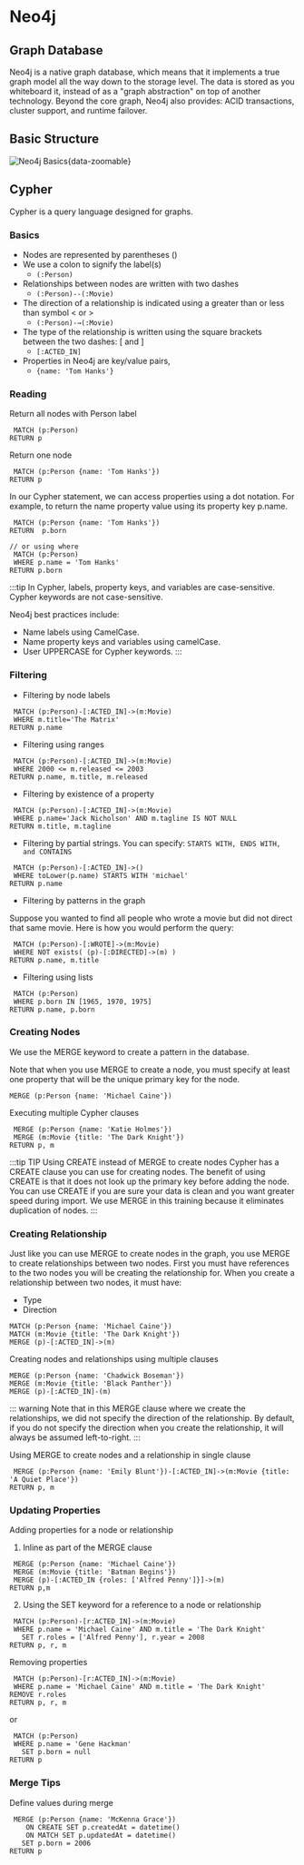 # Neo4j

## Graph Database

Neo4j is a native graph database, which means that it implements a true graph model all the way down to the storage level. The data is stored as you whiteboard it, instead of as a "graph abstraction" on top of another technology. Beyond the core graph, Neo4j also provides: ACID transactions, cluster support, and runtime failover.

## Basic Structure

![Neo4j Basics](./Intro.png){data-zoomable}

## Cypher

Cypher is a query language designed for graphs.

### Basics

* Nodes are represented by parentheses ()
* We use a colon to signify the label(s) 
  * `(:Person)`
* Relationships between nodes are written with two dashes
  * `(:Person)--(:Movie)`
* The direction of a relationship is indicated using a greater than or less than symbol < or > 
  * `(:Person)-→(:Movie)`
* The type of the relationship is written using the square brackets between the two dashes: [ and ]
  * `[:ACTED_IN]`
* Properties in Neo4j are key/value pairs,
  * `{name: 'Tom Hanks'}`

### Reading

Return all nodes with Person label
```cypher
 MATCH (p:Person)
RETURN p
```

Return one node
```cypher
 MATCH (p:Person {name: 'Tom Hanks'})
RETURN p
```

In our Cypher statement, we can access properties using a dot notation. For example, to return the name property value using its property key p.name.
```cypher
 MATCH (p:Person {name: 'Tom Hanks'})
RETURN  p.born

// or using where
 MATCH (p:Person)
 WHERE p.name = 'Tom Hanks'
RETURN p.born
```

:::tip
In Cypher, labels, property keys, and variables are case-sensitive. Cypher keywords are not case-sensitive.

Neo4j best practices include:

* Name labels using CamelCase.
* Name property keys and variables using camelCase.
* User UPPERCASE for Cypher keywords.
:::

### Filtering

* Filtering by node labels
```cypher
 MATCH (p:Person)-[:ACTED_IN]->(m:Movie)
 WHERE m.title='The Matrix'
RETURN p.name
```

* Filtering using ranges
```cypher
 MATCH (p:Person)-[:ACTED_IN]->(m:Movie)
 WHERE 2000 <= m.released <= 2003
RETURN p.name, m.title, m.released
```

* Filtering by existence of a property
```cypher
 MATCH (p:Person)-[:ACTED_IN]->(m:Movie)
 WHERE p.name='Jack Nicholson' AND m.tagline IS NOT NULL
RETURN m.title, m.tagline
```

* Filtering by partial strings. You can specify: `STARTS WITH, ENDS WITH, and CONTAINS`
```cypher
 MATCH (p:Person)-[:ACTED_IN]->()
 WHERE toLower(p.name) STARTS WITH 'michael'
RETURN p.name
```

* Filtering by patterns in the graph

Suppose you wanted to find all people who wrote a movie but did not direct that same movie. Here is how you would perform the query:
```cypher
 MATCH (p:Person)-[:WROTE]->(m:Movie)
 WHERE NOT exists( (p)-[:DIRECTED]->(m) )
RETURN p.name, m.title
```

* Filtering using lists
```cypher
 MATCH (p:Person)
 WHERE p.born IN [1965, 1970, 1975]
RETURN p.name, p.born
```

### Creating Nodes

We use the MERGE keyword to create a pattern in the database.

Note that when you use MERGE to create a node, you must specify at least one property that will be the unique primary key for the node.
```cypher
MERGE (p:Person {name: 'Michael Caine'})
```

Executing multiple Cypher clauses
```cypher
 MERGE (p:Person {name: 'Katie Holmes'})
 MERGE (m:Movie {title: 'The Dark Knight'})
RETURN p, m
```

:::tip TIP
Using CREATE instead of MERGE to create nodes
Cypher has a CREATE clause you can use for creating nodes. The benefit of using CREATE is that it does not look up the primary key before adding the node. You can use CREATE if you are sure your data is clean and you want greater speed during import. We use MERGE in this training because it eliminates duplication of nodes.
:::


### Creating Relationship

Just like you can use MERGE to create nodes in the graph, you use MERGE to create relationships between two nodes. First you must have references to the two nodes you will be creating the relationship for. When you create a relationship between two nodes, it must have:

* Type
* Direction

```cypher
MATCH (p:Person {name: 'Michael Caine'})
MATCH (m:Movie {title: 'The Dark Knight'})
MERGE (p)-[:ACTED_IN]->(m)
```

Creating nodes and relationships using multiple clauses
```cypher
MERGE (p:Person {name: 'Chadwick Boseman'})
MERGE (m:Movie {title: 'Black Panther'})
MERGE (p)-[:ACTED_IN]-(m)
```

::: warning
Note that in this MERGE clause where we create the relationships, we did not specify the direction of the relationship. 
By default, if you do not specify the direction when you create the relationship, it will always be assumed left-to-right.
:::

Using MERGE to create nodes and a relationship in single clause
```cypher
 MERGE (p:Person {name: 'Emily Blunt'})-[:ACTED_IN]->(m:Movie {title: 'A Quiet Place'})
RETURN p, m
```

### Updating Properties

Adding properties for a node or relationship

1. Inline as part of the MERGE clause
```cypher
 MERGE (p:Person {name: 'Michael Caine'})
 MERGE (m:Movie {title: 'Batman Begins'})
 MERGE (p)-[:ACTED_IN {roles: ['Alfred Penny']}]->(m)
RETURN p,m
```

2. Using the SET keyword for a reference to a node or relationship
```cypher
 MATCH (p:Person)-[r:ACTED_IN]->(m:Movie)
 WHERE p.name = 'Michael Caine' AND m.title = 'The Dark Knight'
   SET r.roles = ['Alfred Penny'], r.year = 2008
RETURN p, r, m
```

Removing properties
```cypher
 MATCH (p:Person)-[r:ACTED_IN]->(m:Movie)
 WHERE p.name = 'Michael Caine' AND m.title = 'The Dark Knight'
REMOVE r.roles
RETURN p, r, m
```
or
```cypher
 MATCH (p:Person)
 WHERE p.name = 'Gene Hackman'
   SET p.born = null
RETURN p
```

### Merge Tips

Define values during merge
```cypher
 MERGE (p:Person {name: 'McKenna Grace'})
    ON CREATE SET p.createdAt = datetime()
    ON MATCH SET p.updatedAt = datetime()
   SET p.born = 2006
RETURN p
```
